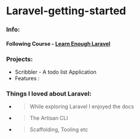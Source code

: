 # Laravel-getting-started

### Info:
#### Following Course - [Learn Enough Laravel](#)

### Projects:
- Scribbler - A todo list Application
- Features :

### Things I loved about Laravel:
- > While exploring Laravel I enjoyed the docs
- > The Artisan CLI
- > Scaffolding, Tooling etc
